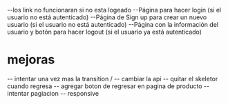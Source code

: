 --los link no funcionaran si no esta logeado
--Página para hacer login (si el usuario no está autenticado)
--Página de Sign up para crear un nuevo usuario (si el usuario no está autenticado)
--Página con la información del usuario y botón para hacer logout (si el usuario ya está autenticado)

# mejoras

-- intentar una vez mas la transition \/
-- cambiar la api
-- quitar el skeletor cuando regresa
-- agregar boton de regresar en pagina de producto
-- intentar pagiacion
-- responsive
